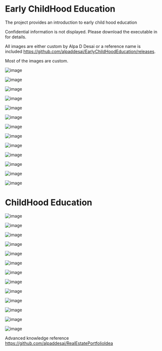# Early ChildHood Education

The project provides an introduction to early child  hood education

Confidential information is not displayed. Please download the executable in for details.

All images are either custom by Alpa D Desai or a reference name is included https://github.com/alpaddesai/EarlyChildHoodEducation/releases.

Most of the images are custom.

![image](ChildHoodDevelopment.png)

![image](BrightHorizonsI.jpg)

![image](ParentingNutrition.jpg)

![image](ChildHealthcare.jpg)

![image](EarlyChildHoodEducation.jpg)

![image](KidsNutrition.jpg)

![image](TownRecreationCenterSchoolEvents.jpg)

![image](Shopping.jpg)

![image](EarlyDevelopmentSkillsforKids.jpg)

![image](DomesticTravelwithChild.jpg)

![image](BuildingRelationshipsI.jpg)

![image](AirTravelChild.JPG)

![image](FamilyIntroductions.JPG)

# ChildHood Education 

![image](ElementarySchool.jpg)

![image](HealthCare.jpg)

![image](ReadingProgram.JPG)

![image](MathProgram.JPG)

![image](EthnicCuisinesI.jpg)

![image](EducationalExtraCurricularActivities.jpg)

![image](MultiCulturalExperienceKids.jpg)

![image](Languages.jpg)

![image](RealEstateLivingArrangements.jpg)

![image](PracticeMakesPerfect_I.jpg)

![image](EmploymentLaw.jpg)

![image](EthicsandExcellence.png)

![image](USCopyrightCertificate.png)

Advanced knowledge reference https://github.com/alpaddesai/RealEstatePortfolioIdea
